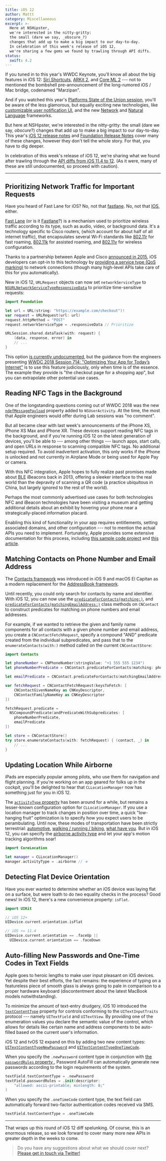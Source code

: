 ```yaml
---
title: iOS 12
author: Mattt
category: Miscellaneous
excerpt: >-
  Here at NSHipster,
  we're interested in the nitty-gritty:
  the small (dare we say, _obscure_?)
  changes that add up to make a big impact to our day-to-day.
  In celebration of this week's release of iOS 12,
  we're sharing a few gems we found by trawling through API diffs.
status:
  swift: 4.2
---
```


If you tuned in to this year's WWDC Keynote,
you'll know all about the big features in iOS 12:
[Siri Shortcuts](https://developer.apple.com/documentation/sirikit#2979425),
[ARKit 2](https://developer.apple.com/arkit/), and
[Core ML 2](https://developer.apple.com/machine-learning/) ---
not to mentioned the bombshell pre-announcement
of the long-rumored iOS / Mac bridge, codenamed "Marzipan".

And if you watched this year's
[Platforms State of the Union session](https://developer.apple.com/videos/play/wwdc2018/102/),
you'll be aware of the less glamorous,
but equally exciting new technologies,
like
[customizable user notification UI](https://developer.apple.com/documentation/usernotificationsui/),
and the new [Network](https://developer.apple.com/documentation/network)
and [Natural Language](https://developer.apple.com/documentation/naturallanguage) frameworks.

But here at NSHipster,
we're interested in the nitty-gritty:
the small (dare we say, _obscure_?)
changes that add up to make a big impact to our day-to-day.
This year's
[iOS 12 release notes](https://developer.apple.com/documentation/ios_release_notes/ios_12_release_notes)
and
[Foundation Release Notes](https://developer.apple.com/documentation/ios_release_notes/ios_12_release_notes/foundation_release_notes)
cover many of these changes,
however they don't tell the whole story.
For that, you have to dig deeper.

In celebration of this week's release of iOS 12,
we're sharing what we found after trawling through the
[API diffs from iOS 11.4 to 12](http://codeworkshop.net/objc-diff/sdkdiffs/ios/12.0/).
(As it were, many of these are still undocumented,
so proceed with caution).

---

## Prioritizing Network Traffic for Important Requests

Have you heard of Fast Lane for iOS?
No, not that [fastlane](https://fastlane.tools).
No, not that [IOS](https://www.cisco.com/c/en/us/products/ios-nx-os-software/ios-technologies/index.html),
either.

[Fast Lane](https://developer.cisco.com/site/fast-lane/)
(or is it [Fastlane](https://www.cisco.com/c/dam/en/us/td/docs/wireless/controller/technotes/8-3/Optimizing_WiFi_Connectivity_and_Prioritizing_Business_Apps.pdf)?)
is a mechanism used to prioritize wireless traffic according to its type,
such as audio, video, or background data.
It's a technology specific to Cisco routers,
(which account for about half of all internet traffic),
that encapsulates several Wi-Fi standards like
[802.11r](https://en.wikipedia.org/wiki/IEEE_802.11r-2008) for fast roaming,
[802.11k](https://en.wikipedia.org/wiki/IEEE_802.11k-2008) for assisted roaming, and
[802.11v](https://en.wikipedia.org/wiki/IEEE_802.11v) for wireless configuration.

Thanks to a partnership between Apple and Cisco
[announced in 2015](https://newsroom.cisco.com/press-release-content?type=webcontent&articleId=1715414),
iOS developers can opt-in to this technology by
[providing a service type (QoS marking)](https://developer.cisco.com/site/fast-lane/)
to network connections
(though many high-level APIs take care of this for you automatically).

New in iOS 12,
`URLRequest` objects can now set `networkServiceType` to
[`NSURLNetworkServiceTypeResponsiveData`](https://developer.apple.com/documentation/foundation/nsurlrequestnetworkservicetype/nsurlnetworkservicetyperesponsivedata?language=objc)
to prioritize time-sensitive requests:

```swift
import Foundation

let url = URL(string: "https://example.com/checkout")!
var request = URLRequest(url: url)
request.httpMethod = "POST"
request.networkServiceType = .responsiveData // Prioritize

URLSession.shared.dataTask(with: request) {
    (data, response, error) in
    // ...
}
```

This option [is currently undocumented](https://developer.apple.com/documentation/foundation/nsurlrequestnetworkservicetype/nsurlnetworkservicetyperesponsivedata?language=objc),
but the guidance from the engineers presenting
[WWDC 2018 Session 714: "Optimizing Your App for Today’s Internet"](https://developer.apple.com/videos/play/wwdc2018/714/)
is to use this feature judiciously,
only when time is of the essence.
The example they provide is "the checkout page for a shopping app",
but you can extrapolate other potential use cases.

## Reading NFC Tags in the Background

One of the longstanding questions coming out of WWDC 2018
was the new
[`ndefMessagePayload`](https://developer.apple.com/documentation/foundation/nsuseractivity/2968463-ndefmessagepayload)
property added to `NSUserActivity`.
At the time,
the most that Apple engineers would offer during Lab sessions was
"no comment".

But all became clear with last week's announcements
of the iPhone XS, iPhone XS Max and iPhone XR.
These devices support reading NFC tags in the background,
and if you're running iOS 12 on the latest generation of devices,
you'll be able to ---
among other things ---
launch apps, start calls, and open URLs
in response to scanning compatible NFC tags.
No additional setup required.
To avoid inadvertent activation,
this only works if the iPhone is unlocked
and not currently in Airplane Mode or being used for Apple Pay or camera.

With this NFC integration,
Apple hopes to fully realize past promises made about
<abbr title="Bluetooth Low Energy">BLE</abbr> iBeacons back in 2013,
offering a sleeker interface to the real world
than the depravity of scanning a QR code
(a practice ubiquitous in China,
but largely ignored to the rest of the world).

Perhaps the most commonly advertised use cases
for both technologies NFC and iBeacon technologies have been
visiting a museum and getting additional details about an exhibit
by hovering your phone near a strategically-placed information placard.

Enabling this kind of functionality in your app requires entitlements,
setting associated domains,
and other configuration ---
not to mention the actual APIs you need to implement.
Fortunately, Apple provides some extensive documentation for this process,
including [this sample code project](https://developer.apple.com/documentation/corenfc/building_an_nfc_tag_reader_app?changes=latest_minor)
and [this article](https://developer.apple.com/documentation/corenfc/adding_support_for_background_tag_reading?changes=latest_minor).

## Matching Contacts on Phone Number and Email Address

The [Contacts framework](https://developer.apple.com/documentation/contacts)
was introduced in iOS 9 and macOS El Capitan
as a modern replacement for the
[AddressBook framework](https://developer.apple.com/documentation/addressbook).

Until recently,
you could only search for contacts by name and identifier.
With iOS 12, you can now use the
[`predicateForContacts(matching:)`](https://developer.apple.com/documentation/contacts/cncontact/3020511-predicateforcontacts),
and [`predicateForContacts(matchingEmailAddress:)`](https://developer.apple.com/documentation/contacts/cncontact/3020510-predicateforcontacts)
class methods on `CNContact`
to construct predicates for matching on phone numbers and email addresses.

For example,
if we wanted to retrieve the given and family name components for all contacts
with a given phone number and email address,
you create a `CNContactFetchRequest`,
specify a compound "AND" predicate created from the individual subpredicates,
and pass that to the `enumerateContacts(with:)` method
called on the current `CNContactStore`:

```swift
import Contacts

let phoneNumber = CNPhoneNumber(stringValue: "+1 555 555 1234")
let phoneNumberPredicate = CNContact.predicateForContacts(matching: phoneNumber)

let emailPredicate = CNContact.predicateForContacts(matchingEmailAddress: "johnny@example.com")

var fetchRequest = CNContactFetchRequest(keysToFetch: [
    CNContactGivenNameKey as CNKeyDescriptor,
    CNContactFamilyNameKey as CNKeyDescriptor
])

fetchRequest.predicate =
  NSCompoundPredicate(andPredicateWithSubpredicates: [
    phoneNumberPredicate,
    emailPredicate
])

let store = CNContactStore()
try store.enumerateContacts(with: fetchRequest) { (contact, _) in
    // ...
}
```

## Updating Location While Airborne

iPads are especially popular among pilots,
who use them for navigation and flight planning.
If you're working on an app geared for folks up in the cockpit,
you'll be delighted to hear that
`CLLocationManager` now has something just for you in iOS 12.

The [`activityType` property](https://developer.apple.com/documentation/corelocation/cllocationmanager/1620567-activitytype)
has been around for a while,
but remains a lesser-known configuration option for `CLLocationManager`.
If you use a location manager to track changes in position over time,
a quick "low-hanging fruit" optimization is to specify
how you expect users to be perambulating.
Until now,
these modes of transportation have been strictly terrestrial:
[automotive](https://developer.apple.com/documentation/corelocation/clactivitytype/automotivenavigation),
[walking / running / biking](https://developer.apple.com/documentation/corelocation/clactivitytype/fitness),
[what have you](https://developer.apple.com/documentation/corelocation/clactivitytype/other).
But in iOS 12,
you can specify the
[airborne activity type](https://developer.apple.com/documentation/corelocation/clactivitytype/clactivitytypeairborne?language=objc)
and let your app's motion tracking algorithms soar!

```swift
import CoreLocation

let manager = CLLocationManager()
manager.activityType = .airborne // ✈️
```

## Detecting Flat Device Orientation

Have you ever wanted to determine whether an iOS device
was laying flat on a surface,
but were loath to do _two_ equality checks in the process?
Good news!
In iOS 12,
there's a new convenience property: `isFlat`.

```swift
import UIKit

// iOS 12+
UIDevice.current.orientation.isFlat

// iOS <= 11.4
UIDevice.current.orientation == .faceUp ||
  UIDevice.current.orientation == .faceDown
```

## Auto-filling New Passwords and One-Time Codes in Text Fields

Apple goes to heroic lengths to make user input pleasant on iOS devices.
Yet despite their best efforts,
the fact remains:
the experience of typing on a featureless piece of smooth glass
is always going to pale in comparison to a proper hardware keyboard
(discontentment about the latest MacBook models notwithstanding).

To minimize the amount of text-entry drudgery,
iOS 10 introduced the
[`textContentType`](https://developer.apple.com/documentation/uikit/uitextcontenttype) property
for controls conforming to the `UITextInputTraits` protocol ---
namely `UITextField` and `UITextView`.
By providing one of the enumeration values
you declare the semantic value of the control,
which allows for details like certain name and address components
to be auto-filled based on the current user's information.

iOS 12 and tvOS 12 expand on this by adding two new content types:
[`UITextContentTypeNewPassword`](https://developer.apple.com/documentation/uikit/uitextcontenttype/2980929-newpassword)
and
[`UITextContentTypeOneTimeCode`](https://developer.apple.com/documentation/uikit/uitextcontenttype/2980930-onetimecode).

When you specify the `.newPassword` content type
in conjunction with
[the `passwordRules` property ](https://nshipster.com/uitextinputpasswordrules/),
Password AutoFill can automatically generate new passwords
according to the login requirements of the system.

```swift
textField.textContentType = .newPassword
textField.passwordRules = .init(descriptor:
    "allowed: ascii-printable; minlength: 8;"
)
```

When you specify the `.oneTimeCode` content type,
the text field can automatically forward
two-factor authentication codes received via SMS.

```swift
textField.textContentType = .oneTimeCode
```

---

That wraps up this round of iOS 12 diff spelunking.
Of course, this is an enormous release,
so we look forward to cover many more new APIs in greater depth
in the weeks to come.

> Do you have any suggestions about what we should cover next?
> [Please get in touch via Twitter!](https://twitter.com/NSHipster/)
